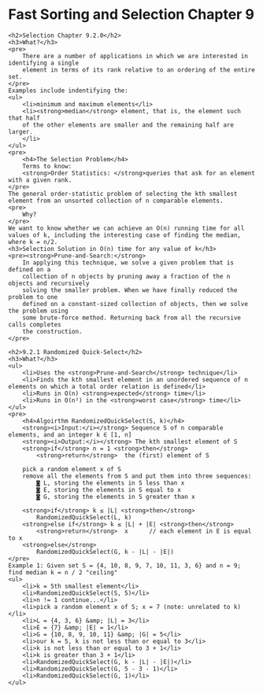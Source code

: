 <div class="show-content user_content clearfix enhanced">
    <h1 class="page-title">Fast Sorting and Selection Chapter 9</h1>

<!-- chapter 9.2.0 -->
    <h2>Selection Chapter 9.2.0</h2>
    <h3>What?</h3>
    <pre>
        There are a number of applications in which we are interested in identifying a single
        element in terms of its rank relative to an ordering of the entire set.
    </pre>
    Examples include indentifying the:
    <ul>
        <li>minimum and maximum elements</li>
        <li><strong>median</strong> element, that is, the element such that half
        of the other elements are smaller and the remaining half are larger.
        </li>
    </ul>
    <pre>
        <h4>The Selection Problem</h4>
        Terms to know:
        <strong>Order Statistics: </strong>queries that ask for an element with a given rank.
    </pre>
    The general order-statistic problem of selecting the kth smallest element from an unsorted collection of n comparable elements.
    <pre>
        Why?
    </pre>
    We want to know whether we can achieve an O(n) running time for all values of k, including the interesting case of finding the median, where k = n/2.
    <h3>Selection Solution in O(n) time for any value of k</h3>
    <pre><strong>Prune-and-Search:</strong>
        In applying this technique, we solve a given problem that is defined on a
        collection of n objects by pruning away a fraction of the n objects and recursively
        solving the smaller problem. When we have finally reduced the problem to one
        defined on a constant-sized collection of objects, then we solve the problem using
        some brute-force method. Returning back from all the recursive calls completes
        the construction.
    </pre>

<!-- chapter 9.2.1 -->
    <h2>9.2.1 Randomized Quick-Select</h2>
    <h3>What?</h3>
    <ul>
        <li>Uses the <strong>Prune-and-Search</strong> technique</li>
        <li>Finds the kth smallest element in an unordered sequence of n elements on which a total order relation is defined</li>
        <li>Runs in O(n) <strong>expected</strong> time</li>
        <li>Runs in O(n²) in the <strong>worst case</strong> time</li>
    </ul>
    <pre>
        <h4>Algoirthm RandomizedQuickSelect(S, k)</h4>
        <strong><i>Input:</i></strong> Sequence S of n comparable elements, and an integer k ∈ [1, n]
        <strong><i>Output:</i></strong> The kth smallest element of S
        <strong>if</strong> n = 1 <strong>then</strong> 
            <strong>return</strong>  the (first) element of S

        pick a random element x of S
        remove all the elements from S and put them into three sequences:
            ◙ L, storing the elements in S less than x
            ◙ E, storing the elements in S equal to x
            ◙ G, storing the elements in S greater than x

        <strong>if</strong> k ≤ |L| <strong>then</strong>
            RandomizedQuickSelect(L, k)
        <strong>else if</strong> k ≤ |L| + |E| <strong>then</strong>
            <strong>return</strong>  x      // each element in E is equal to x
        <strong>else</strong>
            RandomizedQuickSelect(G, k - |L| - |E|)
    </pre>
    Example 1: Given set S = {4, 10, 8, 9, 7, 10, 11, 3, 6} and n = 9; find median k = n / 2 "ceiling"
    <ul>
        <li>k = 5th smallest element</li>
        <li>RandomizedQuickSelect(S, 5)</li>
        <li>n != 1 continue...</li>
        <li>pick a random element x of S; x = 7 (note: unrelated to k)</li>
        <li>L = {4, 3, 6} &amp; |L| = 3</li>
        <li>E = {7} &amp; |E| = 1</li>
        <li>G = {10, 8, 9, 10, 11} &amp; |G| = 5</li>
        <li>our k = 5, k is not less than or equal to 3</li>
        <li>k is not less than or equal to 3 + 1</li>
        <li>k is greater than 3 + 1</li>
        <li>RandomizedQuickSelect(G, k - |L| - |E|)</li>
        <li>RandomizedQuickSelect(G, 5 - 3 - 1)</li>
        <li>RandomizedQuickSelect(G, 1)</li>
    </ul>
</div>
